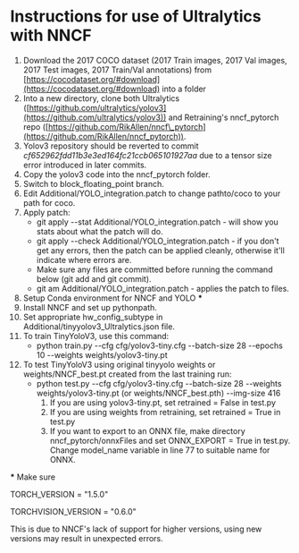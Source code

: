 # Instructions for use of Ultralytics with NNCF

1. Download the 2017 COCO dataset (2017 Train images, 2017 Val images, 2017 Test images, 2017 Train/Val annotations) from [https://cocodataset.org/#download](https://cocodataset.org/#download) into a folder
2. Into a new directory, clone both Ultralytics ([https://github.com/ultralytics/yolov3](https://github.com/ultralytics/yolov3)) and Retraining&#39;s nncf\_pytorch repo ([https://github.com/RikAllen/nncf\_pytorch](https://github.com/RikAllen/nncf_pytorch)).
3. Yolov3 repository should be reverted to commit _cf652962fdd11b3e3ed164fc21ccb065101927aa_ due to a tensor size error introduced in later commits.
4. Copy the yolov3 code into the nncf\_pytorch folder.
5. Switch to block\_floating\_point branch.
6. Edit Additional/YOLO\_integration.patch to change pathto/coco to your path for coco.
7. Apply patch:
    - git apply --stat Additional/YOLO\_integration.patch - will show you stats about what the patch will do.
    - git apply --check Additional/YOLO\_integration.patch - if you don&#39;t get any errors, then the patch can be applied cleanly, otherwise it&#39;ll indicate where errors are.
    - Make sure any files are committed before running the command below (git add and git commit).
    - git am Additional/YOLO\_integration.patch - applies the patch to files.
8. Setup Conda environment for NNCF and YOLO **\***
9. Install NNCF and set up pythonpath.
10. Set appropriate hw\_config\_subtype in Additional/tinyyolov3\_Ultralytics.json file.
11. To train TinyYoloV3, use this command:
    - python train.py --cfg cfg/yolov3-tiny.cfg --batch-size 28 --epochs 10 --weights weights/yolov3-tiny.pt
12. To test TinyYoloV3 using original tinyyolo weights or weights/NNCF\_best.pt created from the last training run:
    - python test.py --cfg cfg/yolov3-tiny.cfg --batch-size 28 --weights weights/yolov3-tiny.pt (or weights/NNCF\_best.pth) --img-size 416
        1. If you are using yolov3-tiny.pt, set retrained = False in test.py
        2. If you are using weights from retraining, set retrained = True in test.py
        3. If you want to export to an ONNX file, make directory nncf\_pytorch/onnxFiles and set ONNX\_EXPORT = True in test.py. Change model\_name variable in line 77 to suitable name for ONNX.

**\*** Make sure

TORCH\_VERSION = &quot;1.5.0&quot;

TORCHVISION\_VERSION = &quot;0.6.0&quot;

This is due to NNCF&#39;s lack of support for higher versions, using new versions may result in unexpected errors.